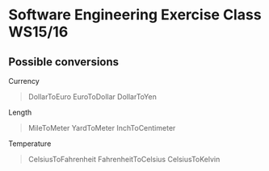 Software Engineering Exercise Class WS15/16
===========================================

## Possible conversions

  Currency
   > DollarToEuro
   > EuroToDollar
   > DollarToYen

  Length
   > MileToMeter
   > YardToMeter
   > InchToCentimeter

  Temperature
   > CelsiusToFahrenheit
   > FahrenheitToCelsius
   > CelsiusToKelvin